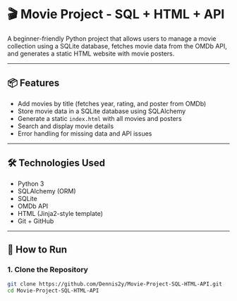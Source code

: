 # 🎬 Movie Project - SQL + HTML + API

A beginner-friendly Python project that allows users to manage a movie collection using a SQLite database, fetches movie data from the OMDb API, and generates a static HTML website with movie posters.

---

## 📦 Features

* Add movies by title (fetches year, rating, and poster from OMDb)
* Store movie data in a SQLite database using SQLAlchemy
* Generate a static `index.html` with all movies and posters
* Search and display movie details
* Error handling for missing data and API issues

---

## 🛠️ Technologies Used

* Python 3
* SQLAlchemy (ORM)
* SQLite
* OMDb API
* HTML (Jinja2-style template)
* Git + GitHub

---

## 🚀 How to Run

### 1. Clone the Repository

```bash
git clone https://github.com/Dennis2y/Movie-Project-SQL-HTML-API.git
cd Movie-Project-SQL-HTML-API
```
